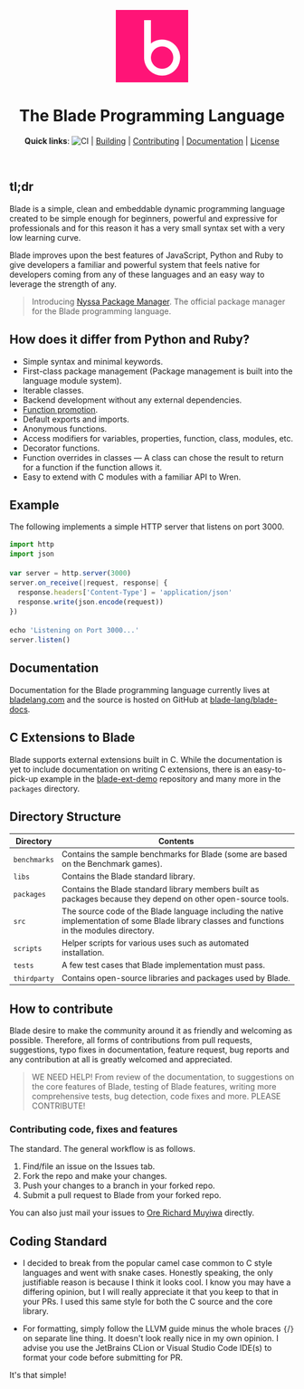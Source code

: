 <div align="center">
<p>
    <img width="128" alt="Blade Logo" src="./blade-icon.png?sanitize=true">
</p>
<h1>The Blade Programming Language</h1>

**Quick links**: ![CI](https://github.com/blade-lang/blade/actions/workflows/ci.yml/badge.svg)  | 
[Building](./BUILDING.md)  |  [Contributing](./CONTRIBUTING.md)  |  [Documentation](https://bladelang.com)  |  [License](./LICENSE)

[comment]: <> ([![Chat on Gitter]&#40;https://badges.gitter.im/blade-lang/community.svg&#41;]&#40;https://gitter.im/blade-lang/community?utm_source=badge&utm_medium=badge&utm_campaign=pr-badge&#41; |)

</div>

<br>

## tl;dr

Blade is a simple, clean and embeddable dynamic programming language created to be simple enough for beginners, 
powerful and expressive for professionals and for this reason it has a very small syntax set with a very low 
learning curve. 

Blade improves upon the best features of JavaScript, Python and Ruby to give developers a familiar and powerful 
system that feels native for developers coming from any of these languages and an easy way to leverage the strength 
of any.

> Introducing [Nyssa Package Manager](https://nyssa.bladelang.com). The official package manager for the Blade programming language.

## How does it differ from Python and Ruby?

- Simple syntax and minimal keywords.
- First-class package management (Package management is built into the language module system).
- Iterable classes.
- Backend development without any external dependencies.
- [Function promotion](https://bladelang.com/tutorial/modules.html#function-promotion).
- Default exports and imports.
- Anonymous functions.
- Access modifiers for variables, properties, function, class, modules, etc.
- Decorator functions.
- Function overrides in classes &mdash; A class can chose the result to return for a function if the function allows it.
- Easy to extend with C modules with a familiar API to Wren.


## Example

The following implements a simple HTTP server that listens on port 3000.

```js
import http
import json

var server = http.server(3000)
server.on_receive(|request, response| {
  response.headers['Content-Type'] = 'application/json'
  response.write(json.encode(request))
})

echo 'Listening on Port 3000...'
server.listen()
```

## Documentation

Documentation for the Blade programming language currently lives at [bladelang.com](https://bladelang.com) and the 
source is hosted on GitHub at [blade-lang/blade-docs](https://github.com/blade-lang/blade-docs).

## C Extensions to Blade

Blade supports external extensions built in C. While the documentation is yet to include documentation on writing C 
extensions, there is an easy-to-pick-up example in the [blade-ext-demo](https://github.com/blade-lang/blade-ext-demo) 
repository and many more in the `packages` directory.


## Directory Structure

| Directory | Contents |
|-----------|----------|
| `benchmarks` | Contains the sample benchmarks for Blade (some are based on the Benchmark games). |
| `libs` | Contains the Blade standard library. |
| `packages` | Contains the Blade standard library members built as packages because they depend on other open-source tools. |
| `src` | The source code of the Blade language including the native implementation of some Blade library classes and functions in the modules directory. |
| `scripts` | Helper scripts for various uses such as automated installation. |
| `tests` | A few test cases that Blade implementation must pass. |
| `thirdparty` | Contains open-source libraries and packages used by Blade. |


## How to contribute

Blade desire to make the community around it as friendly and welcoming as possible. Therefore, all forms of 
contributions from pull requests, suggestions, typo fixes in documentation, feature request, bug reports and any 
contribution at all is greatly welcomed and appreciated.

> WE NEED HELP! From review of the documentation, to suggestions on the core features of Blade,
testing of Blade features, writing more comprehensive tests, bug detection, code fixes and more.
PLEASE CONTRIBUTE!

### Contributing code, fixes and features

The standard. The general workflow is as follows.

1. Find/file an issue on the Issues tab.
2. Fork the repo and make your changes.
3. Push your changes to a branch in your forked repo.
4. Submit a pull request to Blade from your forked repo.

You can also just mail your issues to [Ore Richard Muyiwa](mailto:eqliqandfriends@gmail.com) directly.


## Coding Standard

-   I decided to break from the popular camel case common to C style
    languages and went with snake cases. Honestly speaking, the only
    justifiable reason is because I think it looks cool. I know you
    may have a differing opinion, but I will really appreciate it
    that you keep to that in your PRs. I used this same style for both
    the C source and the core library.
    
    
-   For formatting, simply follow the LLVM guide minus the whole
    braces `{`/`}` on separate line thing. It doesn't look really nice in 
    my own opinion.
    I advise you use the JetBrains CLion or Visual Studio Code
    IDE(s) to format your code before submitting for PR.
    
It's that simple!
